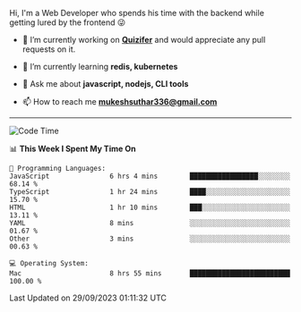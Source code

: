Hi, I'm a Web Developer who spends his time with the backend while getting lured by the frontend 😜

- 🔭 I’m currently working on **[Quizifer](https://github.com/SutharMukesh/Quizifer/)** and would appreciate any pull requests on it.

- 🌱 I’m currently learning **redis, kubernetes**

- 💬 Ask me about **javascript, nodejs, CLI tools**

- 📫 How to reach me **mukeshsuthar336@gmail.com**

---
<!--START_SECTION:waka-->
![Code Time](http://img.shields.io/badge/Code%20Time-2%2C534%20hrs%2044%20mins-blue)

📊 **This Week I Spent My Time On** 

```text
💬 Programming Languages: 
JavaScript               6 hrs 4 mins        █████████████████░░░░░░░░   68.14 % 
TypeScript               1 hr 24 mins        ████░░░░░░░░░░░░░░░░░░░░░   15.70 % 
HTML                     1 hr 10 mins        ███░░░░░░░░░░░░░░░░░░░░░░   13.11 % 
YAML                     8 mins              ░░░░░░░░░░░░░░░░░░░░░░░░░   01.67 % 
Other                    3 mins              ░░░░░░░░░░░░░░░░░░░░░░░░░   00.63 % 

💻 Operating System: 
Mac                      8 hrs 55 mins       █████████████████████████   100.00 % 
```


 Last Updated on 29/09/2023 01:11:32 UTC
<!--END_SECTION:waka-->
